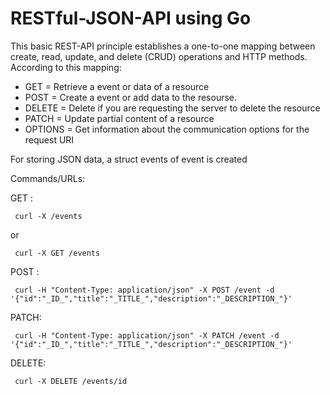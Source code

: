 # RESTful-JSON-API using Go

This basic REST-API principle establishes a one-to-one mapping between create, read, update, and delete (CRUD) operations and HTTP methods. According to this mapping:

- GET = Retrieve a event or data of a resource
- POST = Create a event or add data to the resourse.
- DELETE = Delete if you are requesting the server to delete the resource
- PATCH = Update partial content of a resource
- OPTIONS = Get information about the communication options for the request URI

For storing JSON data, a struct events of event is created

Commands/URLs:

 GET :
 ```
  curl -X /events
 ```
 or
 ```
  curl -X GET /events
 ```
  
 POST :
 
 ```
  curl -H "Content-Type: application/json" -X POST /event -d '{"id":"_ID_","title":"_TITLE_","description":"_DESCRIPTION_"}'
 ```
 
 PATCH:
 
 ```
  curl -H "Content-Type: application/json" -X PATCH /event -d '{"id":"_ID_","title":"_TITLE_","description":"_DESCRIPTION_"}'
 ```
  
 DELETE:
 
 ```
  curl -X DELETE /events/id
 ```
  
